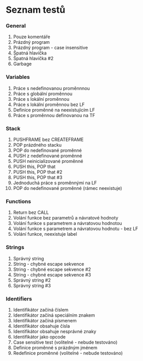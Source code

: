 # Seznam testů

### General
1. Pouze komentáře
2. Prázdný program
3. Prázdný program - case insensitive
4. Špatná hlavička
5. Špatná hlavička #2
6. Garbage

### Variables
1. Práce s nedefinovanou proměnnnou
2. Práce s globální proměnnou
3. Práce s lokální proměnnou
4. Práce s lokální proměnnou bez LF
5. Definice proměnné na neexistujícím LF
6. Práce s proměnnou definovanou na TF

### Stack
1. PUSHFRAME bez CREATEFRAME
2. POP prázdného stacku
3. POP do nedefinované proměnné
4. PUSH z nedefinované proměnné
5. PUSH neinicializované proměnné
6. PUSH this, POP that
7. PUSH this, POP that #2
8. PUSH this, POP that #3
9. Jednoduchá práce s proměnnými na LF
10. POP do nedefinované proměnné (rámec neexistuje)

### Functions
1. Return bez CALL
2. Volání funkce bez parametrů a návratové hodnoty
3. Volání funkce s parametrem a návratovou hodnotou
4. Volání funkce s parametrem a návratovou hodnotu - bez LF
5. Volání funkce, neexistuje label

### Strings
1. Správný string
2. String - chybné escape sekvence
3. String - chybné escape sekvence #2
4. String - chybné escape sekvence #3
5. Správný string #2
6. Správný string #3

### Identifiers
1. Identifikátor začíná číslem
2. Identifikátor začíná speciálním znakem
3. Identifikátor začíná písmenem
4. Identifikátor obsahuje čísla
5. Identifikátor obsahuje nesprávné znaky
6. Identifikátor jako opcode
7. Case sensitive test (volitelné - nebude testováno)
8. Definice proměnné s prázdným jménem
9. Redefinice proměnné (volitelné - nebude testováno)

